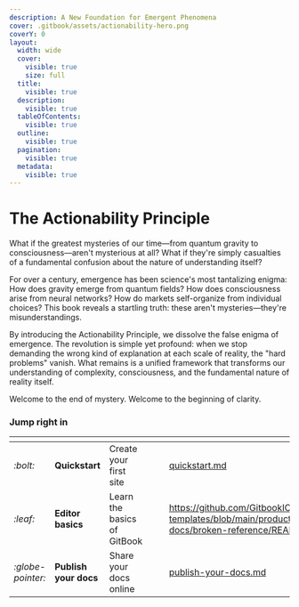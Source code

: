 ```yaml
---
description: A New Foundation for Emergent Phenomena
cover: .gitbook/assets/actionability-hero.png
coverY: 0
layout:
  width: wide
  cover:
    visible: true
    size: full
  title:
    visible: true
  description:
    visible: true
  tableOfContents:
    visible: true
  outline:
    visible: true
  pagination:
    visible: true
  metadata:
    visible: true
---
```


# The Actionability Principle

What if the greatest mysteries of our time—from quantum gravity to consciousness—aren't mysterious at all? What if they're simply casualties of a fundamental confusion about the nature of understanding itself?

For over a century, emergence has been science's most tantalizing enigma: How does gravity emerge from quantum fields? How does consciousness arise from neural networks? How do markets self-organize from individual choices? This book reveals a startling truth: these aren't mysteries—they're misunderstandings.

By introducing the Actionability Principle, we dissolve the false enigma of emergence. The revolution is simple yet profound: when we stop demanding the wrong kind of explanation at each scale of reality, the "hard problems" vanish. What remains is a unified framework that transforms our understanding of complexity, consciousness, and the fundamental nature of reality itself.

Welcome to the end of mystery. Welcome to the beginning of clarity.

### Jump right in

<table data-view="cards"><thead><tr><th></th><th></th><th></th><th data-hidden data-card-cover data-type="files"></th><th data-hidden></th><th data-hidden data-card-target data-type="content-ref"></th></tr></thead><tbody><tr><td><i class="fa-bolt">:bolt:</i></td><td><strong>Quickstart</strong></td><td>Create your first site</td><td></td><td></td><td><a href="group-1/quickstart.md">quickstart.md</a></td></tr><tr><td><i class="fa-leaf">:leaf:</i></td><td><strong>Editor basics</strong></td><td>Learn the basics of GitBook</td><td></td><td></td><td><a href="https://github.com/GitbookIO/gitbook-templates/blob/main/product-docs/broken-reference/README.md">https://github.com/GitbookIO/gitbook-templates/blob/main/product-docs/broken-reference/README.md</a></td></tr><tr><td><i class="fa-globe-pointer">:globe-pointer:</i></td><td><strong>Publish your docs</strong></td><td>Share your docs online</td><td></td><td></td><td><a href="group-1/publish-your-docs.md">publish-your-docs.md</a></td></tr></tbody></table>
